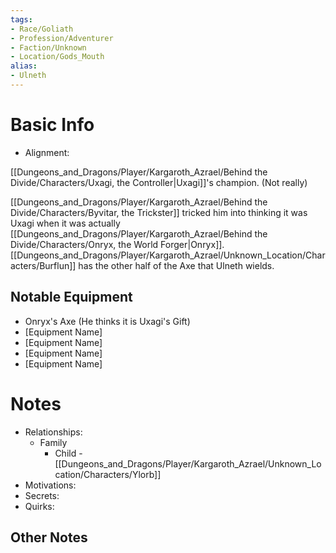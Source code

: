 ```yaml
---
tags:
- Race/Goliath
- Profession/Adventurer
- Faction/Unknown
- Location/Gods_Mouth
alias:
- Ulneth
---
```

# Basic Info
- Alignment: 

[[Dungeons_and_Dragons/Player/Kargaroth_Azrael/Behind the Divide/Characters/Uxagi, the Controller|Uxagi]]'s champion.  (Not really)

[[Dungeons_and_Dragons/Player/Kargaroth_Azrael/Behind the Divide/Characters/Byvitar, the Trickster]] tricked him into thinking it was Uxagi when it was actually [[Dungeons_and_Dragons/Player/Kargaroth_Azrael/Behind the Divide/Characters/Onryx, the World Forger|Onryx]]. [[Dungeons_and_Dragons/Player/Kargaroth_Azrael/Unknown_Location/Characters/Burflun]] has the other half of the Axe that Ulneth wields. 


## Notable Equipment
- Onryx's Axe (He thinks it is Uxagi's Gift)
- [Equipment Name]
- [Equipment Name]
- [Equipment Name]
- [Equipment Name]

# Notes
- Relationships: 
	- Family
		- Child - [[Dungeons_and_Dragons/Player/Kargaroth_Azrael/Unknown_Location/Characters/Ylorb]]
- Motivations: 
- Secrets: 
- Quirks: 

## Other Notes
